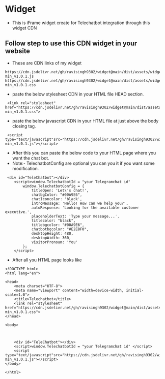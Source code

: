 
# Widget
* This is iFrame widget create for Telechatbot integration through this widget CDN 

## Follow step to use this CDN widget in your website
*  These are  CDN links of my widget
```
https://cdn.jsdelivr.net/gh/ravisingh9302/widget@main/dist/assets/widget-min_v1.0.1.js
https://cdn.jsdelivr.net/gh/ravisingh9302/widget@main/dist/assets/widget-min_v1.0.1.css

```
* paste the below stylesheet CDN in your HTML file HEAD section.
```
 <link rel="stylesheet" href="https://cdn.jsdelivr.net/gh/ravisingh9302/widget@main/dist/assets/widget-min_v1.0.1.css">

```

* paste the below javascript CDN in your HTML file at just above the body closing tag.
```
 <script type="text/javascript"src="https://cdn.jsdelivr.net/gh/ravisingh9302/widget@main/dist/assets/widget-min_v1.0.1.js"></script>
```

* After this you can paste the below code to your HTML page where you want the chat bot.
* Note:- TelechatbotConfig are optional you can you it if you want some modification.
```
 <div id="TeleChatbot"></div>
    <script>window.TelechatbotId = "your Telegramchat id"
        window.TelechatbotConfig = {
            titleOpen: 'Let\'s chat!',
            chatbgColor: "#00A9E6",
            chatIconcolor: 'black',
            introMessage: 'Hello! How can we help you?',
            autoResponse: 'Looking for the available customer executive.',
            placeholderText: 'Type your message...',
            titlecolor: "black",
            titlebgcolor: "#00A9E6",
            chatbotbgcolor: "#E2E8F0",
            desktopHeight: 480,
            desktopWidth: 360,
            visitorPronoun: 'You'
        };
    </script>
```
* After all you HTML page looks like 
```
<!DOCTYPE html>
<html lang="en">

<head>
    <meta charset="UTF-8">
    <meta name="viewport" content="width=device-width, initial-scale=1.0">
    <title>Telechatbot</title>
    <link rel="stylesheet" href="https://cdn.jsdelivr.net/gh/ravisingh9302/widget@main/dist/assets/widget-min_v1.0.1.css">
</head>

<body>



    <div id="TeleChatbot"></div>
    <script>window.TelechatbotId = "your Telegramchat id" </script>
    <script type="text/javascript"src="https://cdn.jsdelivr.net/gh/ravisingh9302/widget@main/dist/assets/widget-min_v1.0.1.js"></script>
</body>

</html>
```

